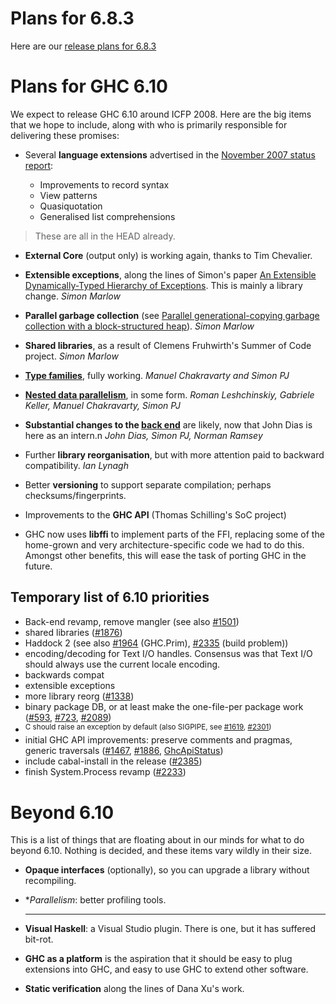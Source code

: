# Plans for 6.8.3


Here are our [ release plans for 6.8.3](http://www.haskell.org/pipermail/glasgow-haskell-users/2008-March/014467.html)

# Plans for GHC 6.10


We expect to release GHC 6.10 around ICFP 2008.  Here are the big items that we hope to include, along with who is primarily responsible for delivering these promises:

- Several **language extensions** advertised in the [November 2007 status report](status/nov07):

  - Improvements to record syntax
  - View patterns
  - Quasiquotation
  - Generalised list comprehensions

>
> These are all in the HEAD already.

- **External Core** (output only) is working again, thanks to Tim Chevalier.

- **Extensible exceptions**, along the lines of Simon's paper [ An Extensible Dynamically-Typed Hierarchy of Exceptions](http://www.haskell.org/~simonmar/papers/ext-exceptions.pdf).  This is mainly a library change.  *Simon Marlow*

- **Parallel garbage collection** (see [ Parallel generational-copying garbage collection with a block-structured heap](http://research.microsoft.com/%7Esimonpj/papers/parallel-gc/index.htm)).  *Simon Marlow*

- **Shared libraries**, as a result of Clemens Fruhwirth's Summer of Code project.  *Simon Marlow*

- **[ Type families](http://haskell.org/haskellwiki/GHC/Indexed_types)**, fully working. *Manuel Chakravarty and Simon PJ*

- **[ Nested data parallelism](http://haskell.org/haskellwiki/GHC/Data_Parallel_Haskell)**, in some form. *Roman Leshchinskiy, Gabriele Keller, Manuel Chakravarty, Simon PJ*

- **Substantial changes to the [back end](commentary/compiler/new-code-gen)** are likely, now that John Dias is here as an intern.n  *John Dias, Simon PJ, Norman Ramsey*

- Further **library reorganisation**, but with more attention paid to backward compatibility. *Ian Lynagh*

- Better **versioning** to support separate compilation; perhaps checksums/fingerprints.

- Improvements to the **GHC API** (Thomas Schilling's SoC project)

- GHC now uses **libffi** to implement parts of the FFI, replacing some of the home-grown and very architecture-specific code we had to do this.  Amongst other benefits, this will ease the task of porting GHC in the future.

## Temporary list of 6.10 priorities

- Back-end revamp, remove mangler (see also [\#1501](https://gitlab.haskell.org//ghc/ghc/issues/1501))
- shared libraries ([\#1876](https://gitlab.haskell.org//ghc/ghc/issues/1876))
- Haddock 2 (see also [\#1964](https://gitlab.haskell.org//ghc/ghc/issues/1964) (GHC.Prim), [\#2335](https://gitlab.haskell.org//ghc/ghc/issues/2335) (build problem))
- encoding/decoding for Text I/O handles. Consensus was that Text I/O should always use the current locale encoding.
- backwards compat
- extensible exceptions
- more library reorg ([\#1338](https://gitlab.haskell.org//ghc/ghc/issues/1338))
- binary package DB, or at least make the one-file-per package work ([\#593](https://gitlab.haskell.org//ghc/ghc/issues/593), [\#723](https://gitlab.haskell.org//ghc/ghc/issues/723), [\#2089](https://gitlab.haskell.org//ghc/ghc/issues/2089))
- <sup>C should raise an exception by default (also SIGPIPE, see [\#1619](https://gitlab.haskell.org//ghc/ghc/issues/1619), [\#2301](https://gitlab.haskell.org//ghc/ghc/issues/2301))
  </sup>
- initial GHC API improvements: preserve comments and pragmas, generic traversals ([\#1467](https://gitlab.haskell.org//ghc/ghc/issues/1467), [\#1886](https://gitlab.haskell.org//ghc/ghc/issues/1886), [GhcApiStatus](ghc-api-status))
- include cabal-install in the release ([\#2385](https://gitlab.haskell.org//ghc/ghc/issues/2385))
- finish System.Process revamp ([\#2233](https://gitlab.haskell.org//ghc/ghc/issues/2233))

# Beyond 6.10


This is a list of things that are floating about in our minds for what to do beyond 6.10.  Nothing is decided, and these items vary wildly in their size.

- **Opaque interfaces** (optionally), so you can upgrade a library without recompiling.

- **Parallelism*: better profiling tools.
  ***

- **Visual Haskell**: a Visual Studio plugin.  There is one, but it has suffered bit-rot.

- **GHC as a platform** is the aspiration that it should be easy to plug extensions into GHC, and easy to use GHC to extend other software.

- **Static verification** along the lines of Dana Xu's work.
